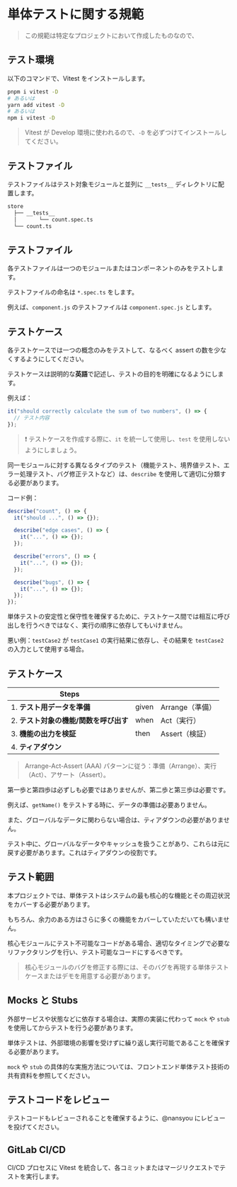 # 単体テストに関する規範

> この規範は特定なプロジェクトにおいて作成したものなので、

## テスト環境

以下のコマンドで、Vitest をインストールします。

```bash
pnpm i vitest -D
# あるいは
yarn add vitest -D
# あるいは
npm i vitest -D
```

> Vitest が Develop 環境に使われるので、`-D` を必ずつけてインストールしてください。

## テストファイル

テストファイルはテスト対象モジュールと並列に `__tests__` ディレクトリに配置します。

```bash
store
  ├── __tests__
  │       └── count.spec.ts
  └── count.ts
```

## テストファイル

各テストファイルは一つのモジュールまたはコンポーネントのみをテストします。

テストファイルの命名は `*.spec.ts` をします。

例えば、`component.js` のテストファイルは `component.spec.js` とします。

## テストケース

各テストケースでは一つの概念のみをテストして、なるべく assert の数を少なくするようにしてください。

テストケースは説明的な**英語**で記述し、テストの目的を明確になるようにします。

例えば：

```js
it("should correctly calculate the sum of two numbers", () => {
  // テスト内容
});
```

> ❗ テストケースを作成する際に、`it` を統一して使用し、`test` を使用しないようにしましょう。

同一モジュールに対する異なるタイプのテスト（機能テスト、境界値テスト、エラー処理テスト、バグ修正テストなど）は、`describe` を使用して適切に分類する必要があります。

コード例：

```ts
describe("count", () => {
  it("should ...", () => {});

  describe("edge cases", () => {
    it("...", () => {});
  });

  describe("errors", () => {
    it("...", () => {});
  });

  describe("bugs", () => {
    it("...", () => {});
  });
});
```

単体テストの安定性と保守性を確保するために、テストケース間では相互に呼び出しを行うべきではなく、実行の順序に依存してもいけません。

悪い例：`testCase2` が `testCase1` の実行結果に依存し、その結果を `testCase2` の入力として使用する場合。

## テストケース

<!-- prettier-ignore -->
| Steps |  |  |
| --- | --- | --- |
| 1. **テスト用データを準備** | given | Arrange（準備） |
| 2. **テスト対象の機能/関数を呼び出す** | when | Act（実行） |
| 3. **機能の出力を検証** | then | Assert（検証） |
| 4. **ティアダウン** |||

> Arrange-Act-Assert (AAA) パターンに従う：準備（Arrange）、実行（Act）、アサート（Assert）。

第一歩と第四歩は必ずしも必要ではありませんが、第二歩と第三歩は必要です。

例えば、`getName()` をテストする時に、データの準備は必要ありません。

また、グローバルなデータに関わらない場合は、ティアダウンの必要がありません。

テスト中に、グローバルなデータやキャッシュを扱うことがあり、これらは元に戻す必要があります。これはティアダウンの役割です。

## テスト範囲

本プロジェクトでは、単体テストはシステムの最も核心的な機能とその周辺状況をカバーする必要があります。

もちろん、余力のある方はさらに多くの機能をカバーしていただいても構いません。

核心モジュールにテスト不可能なコードがある場合、適切なタイミングで必要なリファクタリングを行い、テスト可能なコードにするべきです。

> 核心モジュールのバグを修正する際には、そのバグを再現する単体テストケースまたはデモを用意する必要があります。

## Mocks と Stubs

外部サービスや状態などに依存する場合は、実際の実装に代わって `mock` や `stub` を使用してからテストを行う必要があります。

単体テストは、外部環境の影響を受けずに繰り返し実行可能であることを確保する必要があります。

`mock` や `stub` の具体的な実施方法については、フロントエンド単体テスト技術の共有資料を参照してください。

## テストコードをレビュー

テストコードもレビューされることを確保するように、@nansyou にレビューを投げてください。

## GitLab CI/CD

CI/CD プロセスに Vitest を統合して、各コミットまたはマージリクエストでテストを実行します。
